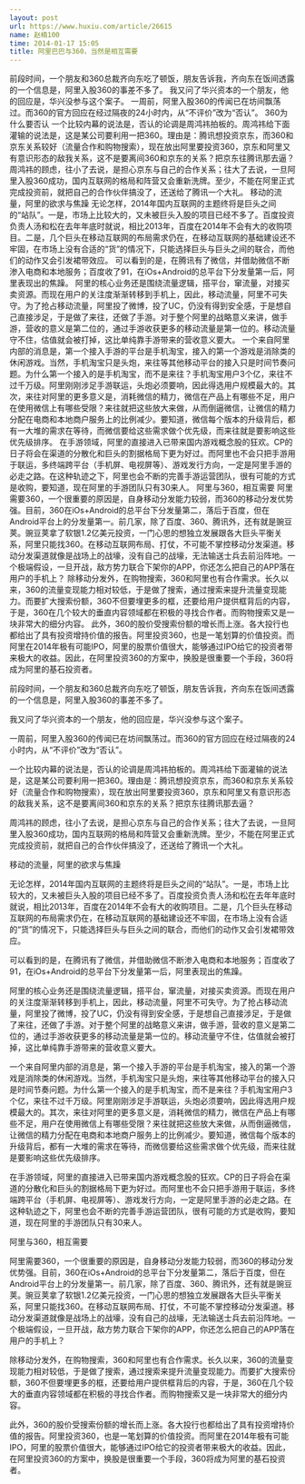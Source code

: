 ```yaml
---
layout: post
url: https://www.huxiu.com/article/26615
name: 赵楠100
time: 2014-01-17 15:05
title: 阿里巴巴与360，当然是相互需要
---
```

前段时间，一个朋友和360总裁齐向东吃了顿饭，朋友告诉我，齐向东在饭间透露的一个信息是，阿里入股360的事差不多了。 我又问了华兴资本的一个朋友，他的回应是，华兴没参与这个案子。 一周前，阿里入股360的传闻已在坊间飘荡过。而360的官方回应在经过隔夜的24小时内，从“不评价”改为“否认”。 360为什么要否认 一个比较内幕的说法是，否认的论调是周鸿祎拍板的。周鸿祎给下面灌输的说法是，这是某公司要利用一把360。理由是：腾讯想投资京东，而360和京东关系较好（流量合作和购物搜索），现在放出阿里要投资360，京东和阿里又有意识形态的敌我关系，这不是要离间360和京东的关系？把京东往腾讯那去逼？ 周鸿祎的顾虑，往小了去说，是担心京东与自己的合作关系；往大了去说，一旦阿里入股360成功，国内互联网的格局和阵营又会重新洗牌。至少，不能在阿里正式完成投资前，就把自己的合作伙伴搞没了，还送给了腾讯一个大礼。 移动的流量，阿里的欲求与焦躁 无论怎样，2014年国内互联网的主题终将是巨头之间的“站队”。一是，市场上比较大的，又未被巨头入股的项目已经不多了。百度投资负责人汤和松在去年年底时就说，相比2013年，百度在2014年不会有大的收购项目。二是，几个巨头在移动互联网的布局需求仍在，在移动互联网的基础建设还不牢固，在市场上没有合适的“货”的情况下，只能选择巨头与巨头之间的联合，而他们的动作又会引发裙带效应。 可以看到的是，在腾讯有了微信，并借助微信不断渗入电商和本地服务；百度收了91，在iOs+Android的总平台下分发量第一后，阿里表现出的焦躁。 阿里的核心业务还是围绕流量逻辑，搭平台，窜流量，对接买卖资源。而现在用户的关注度渐渐转移到手机上，因此，移动流量，阿里不可失守。为了抢占移动流量，阿里投了微博，投了UC，仍没有得到安全感，于是想自己直接涉足，于是做了来往，还做了手游。对于整个阿里的战略意义来讲，做手游，营收的意义是第二位的，通过手游收获更多的移动流量是第一位的。移动流量守不住，估值就会被打掉，这比单纯靠手游带来的营收意义要大。 一个来自阿里内部的消息是，第一个接入手游的平台是手机淘宝，接入的第一个游戏是消除类的休闲游戏。当然，手机淘宝只是头炮，来往等其他移动平台的接入只是时间节奏问题。为什么第一个接入的是手机淘宝，而不是来往？手机淘宝用户3个亿，来往不过千万级。阿里刚刚涉足手游联运，头炮必须要响，因此得选用户规模最大的。其次，来往对阿里的更多意义是，消耗微信的精力，微信在产品上有哪些不足，用户在使用微信上有哪些受限？来往就把这些放大来做，从而倒逼微信，让微信的精力分配在电商和本地商户服务上的比例减少。要知道，微信每个版本的升级背后，都有一大堆的需求在等待，而微信要给这些需求做个优先级，而来往就是要影响这些优先级排序。 在手游领域，阿里的直接进入已带来国内游戏概念股的狂欢。CP的日子将会在渠道的分散化和巨头的割据格局下更为好过。而阿里也不会只把手游用于联运，多终端跨平台（手机屏、电视屏等）、游戏发行方向，一定是阿里手游的必走之路。在这种轨迹之下，阿里也会不断的完善手游运营团队，很有可能的方式是收购，要知道，现在阿里的手游团队只有30来人。 阿里与360，相互需要 阿里需要360，一个很重要的原因是，自身移动分发能力较弱，而360的移动分发优势强。目前，360在iOs+Android的总平台下分发量第二，落后于百度，但在Android平台上的分发量第一。前几家，除了百度、360、腾讯外，还有就是豌豆荚。豌豆荚拿了软银1.2亿美元投资，一门心思的想独立发展跟各大巨头平衡关系，阿里只能找360。在移动互联网布局、打仗，不可能不掌控移动分发渠道。移动分发渠道就像是战场上的战壕，没有自己的战壕，无法输送士兵去前沿阵地。一个极端假设，一旦开战，敌方势力联合下架你的APP，你还怎么把自己的APP落在用户的手机上？ 除移动分发外，在购物搜索，360和阿里也有合作需求。长久以来，360的流量变现能力相对较低，于是做了搜索，通过搜索来提升流量变现能力。而要扩大搜索份额，360不但要埋更多的框，还要给用户提供框背后的内容，于是，360在几个较大的垂直内容领域都在积极的寻找合作者。而购物搜索又是一块非常大的细分内容。 此外，360的股价受搜索份额的增长而上涨。各大投行也都给出了具有投资增持价值的报告。阿里投资360，也是一笔划算的价值投资。而阿里在2014年极有可能IPO，阿里的股票价值很大，能够通过IPO给它的投资者带来极大的收益。因此，在阿里投资360的方案中，换股是很重要一个手段，360将成为阿里的基石投资者。

前段时间，一个朋友和360总裁齐向东吃了顿饭，朋友告诉我，齐向东在饭间透露的一个信息是，阿里入股360的事差不多了。

我又问了华兴资本的一个朋友，他的回应是，华兴没参与这个案子。

一周前，阿里入股360的传闻已在坊间飘荡过。而360的官方回应在经过隔夜的24小时内，从“不评价”改为“否认”。

一个比较内幕的说法是，否认的论调是周鸿祎拍板的。周鸿祎给下面灌输的说法是，这是某公司要利用一把360。理由是：腾讯想投资京东，而360和京东关系较好（流量合作和购物搜索），现在放出阿里要投资360，京东和阿里又有意识形态的敌我关系，这不是要离间360和京东的关系？把京东往腾讯那去逼？

周鸿祎的顾虑，往小了去说，是担心京东与自己的合作关系；往大了去说，一旦阿里入股360成功，国内互联网的格局和阵营又会重新洗牌。至少，不能在阿里正式完成投资前，就把自己的合作伙伴搞没了，还送给了腾讯一个大礼。

移动的流量，阿里的欲求与焦躁

无论怎样，2014年国内互联网的主题终将是巨头之间的“站队”。一是，市场上比较大的，又未被巨头入股的项目已经不多了。百度投资负责人汤和松在去年年底时就说，相比2013年，百度在2014年不会有大的收购项目。二是，几个巨头在移动互联网的布局需求仍在，在移动互联网的基础建设还不牢固，在市场上没有合适的“货”的情况下，只能选择巨头与巨头之间的联合，而他们的动作又会引发裙带效应。

可以看到的是，在腾讯有了微信，并借助微信不断渗入电商和本地服务；百度收了91，在iOs+Android的总平台下分发量第一后，阿里表现出的焦躁。

阿里的核心业务还是围绕流量逻辑，搭平台，窜流量，对接买卖资源。而现在用户的关注度渐渐转移到手机上，因此，移动流量，阿里不可失守。为了抢占移动流量，阿里投了微博，投了UC，仍没有得到安全感，于是想自己直接涉足，于是做了来往，还做了手游。对于整个阿里的战略意义来讲，做手游，营收的意义是第二位的，通过手游收获更多的移动流量是第一位的。移动流量守不住，估值就会被打掉，这比单纯靠手游带来的营收意义要大。

一个来自阿里内部的消息是，第一个接入手游的平台是手机淘宝，接入的第一个游戏是消除类的休闲游戏。当然，手机淘宝只是头炮，来往等其他移动平台的接入只是时间节奏问题。为什么第一个接入的是手机淘宝，而不是来往？手机淘宝用户3个亿，来往不过千万级。阿里刚刚涉足手游联运，头炮必须要响，因此得选用户规模最大的。其次，来往对阿里的更多意义是，消耗微信的精力，微信在产品上有哪些不足，用户在使用微信上有哪些受限？来往就把这些放大来做，从而倒逼微信，让微信的精力分配在电商和本地商户服务上的比例减少。要知道，微信每个版本的升级背后，都有一大堆的需求在等待，而微信要给这些需求做个优先级，而来往就是要影响这些优先级排序。

在手游领域，阿里的直接进入已带来国内游戏概念股的狂欢。CP的日子将会在渠道的分散化和巨头的割据格局下更为好过。而阿里也不会只把手游用于联运，多终端跨平台（手机屏、电视屏等）、游戏发行方向，一定是阿里手游的必走之路。在这种轨迹之下，阿里也会不断的完善手游运营团队，很有可能的方式是收购，要知道，现在阿里的手游团队只有30来人。

阿里与360，相互需要

阿里需要360，一个很重要的原因是，自身移动分发能力较弱，而360的移动分发优势强。目前，360在iOs+Android的总平台下分发量第二，落后于百度，但在Android平台上的分发量第一。前几家，除了百度、360、腾讯外，还有就是豌豆荚。豌豆荚拿了软银1.2亿美元投资，一门心思的想独立发展跟各大巨头平衡关系，阿里只能找360。在移动互联网布局、打仗，不可能不掌控移动分发渠道。移动分发渠道就像是战场上的战壕，没有自己的战壕，无法输送士兵去前沿阵地。一个极端假设，一旦开战，敌方势力联合下架你的APP，你还怎么把自己的APP落在用户的手机上？

除移动分发外，在购物搜索，360和阿里也有合作需求。长久以来，360的流量变现能力相对较低，于是做了搜索，通过搜索来提升流量变现能力。而要扩大搜索份额，360不但要埋更多的框，还要给用户提供框背后的内容，于是，360在几个较大的垂直内容领域都在积极的寻找合作者。而购物搜索又是一块非常大的细分内容。

此外，360的股价受搜索份额的增长而上涨。各大投行也都给出了具有投资增持价值的报告。阿里投资360，也是一笔划算的价值投资。而阿里在2014年极有可能IPO，阿里的股票价值很大，能够通过IPO给它的投资者带来极大的收益。因此，在阿里投资360的方案中，换股是很重要一个手段，360将成为阿里的基石投资者。

